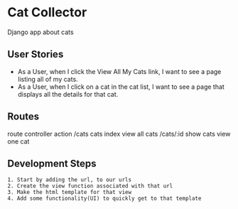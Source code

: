 # Cat Collector

Django app about cats

## User Stories
- As a User, when I click the View All My Cats link, I want to see a page listing all of my cats.
- As a User, when I click on a cat in the cat list, I want to see a page that displays all the details for that cat.

## Routes

route controller action
/cats cats index view all cats
/cats/:id show cats view one cat

## Development Steps

    1. Start by adding the url, to our urls
    2. Create the view function associated with that url
    3. Make the html template for that view
    4. Add some functionality(UI) to quickly get to that template
